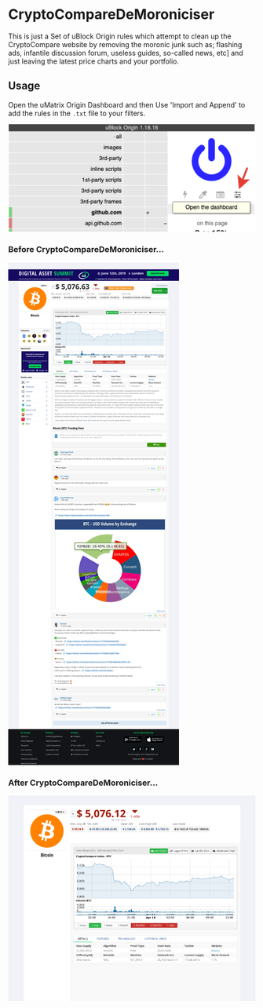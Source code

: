 # CryptoCompareDeMoroniciser

This is just a Set of uBlock Origin rules which attempt to clean up the CryptoCompare website by removing the moronic junk such as; flashing ads, infantile discussion forum, useless guides, so-called news, etc] and just leaving the latest price charts and your portfolio.

## Usage

Open the uMatrix Origin Dashboard and then Use 'Import and Append' to add the rules in the `.txt` file to your filters.

![](2019-04-16_12-53-54.png)



### Before CryptoCompareDeMoroniciser...

![](weeCC-2019.04.16-12-47-35.png)

### After CryptoCompareDeMoroniciser...

![](weeCC2019.04.16-12-48-07.png)

